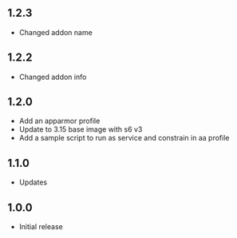 <!-- https://developers.home-assistant.io/docs/add-ons/presentation#keeping-a-changelog -->

## 1.2.3
- Changed addon name

## 1.2.2
- Changed addon info

## 1.2.0

- Add an apparmor profile
- Update to 3.15 base image with s6 v3
- Add a sample script to run as service and constrain in aa profile

## 1.1.0

- Updates

## 1.0.0

- Initial release

